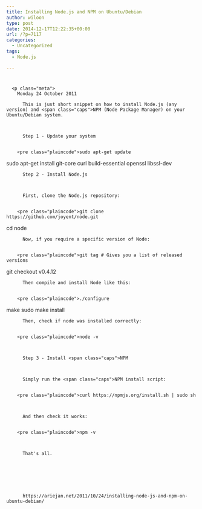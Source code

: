 ```yaml
---
title: Installing Node.js and NPM on Ubuntu/Debian
author: wiloon
type: post
date: 2014-12-17T12:22:35+00:00
url: /?p=7117
categories:
  - Uncategorized
tags:
  - Node.js

---
```

<div class="row">
  <div class="col-sm-12">
    <div class="post">
      <h1 class="title">
      </h1>
      
      <p class="meta">
        Monday 24 October 2011
      
    
  


<div class="row">
  <div class="col-sm-12">
    <div class="post">
      <div class="body">
        
          This is just short snippet on how to install Node.js (any version) and <span class="caps">NPM (Node Package Manager) on your Ubuntu/Debian system.
        
        
        
          Step 1 - Update your system
        
        
        <pre class="plaincode">sudo apt-get update
sudo apt-get install git-core curl build-essential openssl libssl-dev

        
        
          Step 2 - Install Node.js
        
        
        
          First, clone the Node.js repository:
        
        
        <pre class="plaincode">git clone https://github.com/joyent/node.git
cd node

        
        
          Now, if you require a specific version of Node:
        
        
        <pre class="plaincode">git tag # Gives you a list of released versions
git checkout v0.4.12

        
        
          Then compile and install Node like this:
        
        
        <pre class="plaincode">./configure
make
sudo make install

        
        
          Then, check if node was installed correctly:
        
        
        <pre class="plaincode">node -v

        
        
          Step 3 - Install <span class="caps">NPM
        
        
        
          Simply run the <span class="caps">NPM install script:
        
        
        <pre class="plaincode">curl https://npmjs.org/install.sh | sudo sh

        
        
          And then check it works:
        
        
        <pre class="plaincode">npm -v

        
        
          That's all.
        
        
        
          
        
        
        
          https://ariejan.net/2011/10/24/installing-node-js-and-npm-on-ubuntu-debian/
        
      
    
  
